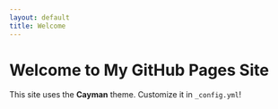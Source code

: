 ```yaml
---
layout: default
title: Welcome
---
```


# Welcome to My GitHub Pages Site
This site uses the **Cayman** theme. Customize it in `_config.yml`!
